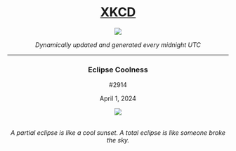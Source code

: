 
<h1 align="center"><a href="https://xkcd.com">XKCD</a></h1>
<div align="center">
    <img src="https://img.shields.io/github/last-commit/ShashashankThakur/XKCD?label=last%20updated" />
</div>

<p align="center"><i>Dynamically updated and generated every midnight UTC</i></p>
<hr>
<div align="center">
    <h3><strong>Eclipse Coolness</strong></h3>
    <p>#2914</p>
    <p>April 1, 2024</p>
    <img src="https://imgs.xkcd.com/comics/eclipse_coolness.png">
    <br></br>
    <p><i>A partial eclipse is like a cool sunset. A total eclipse is like someone broke the sky.</i></p>
</div>
